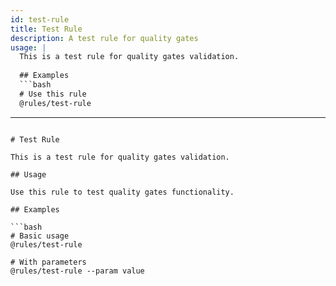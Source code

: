 ```yaml
---
id: test-rule
title: Test Rule
description: A test rule for quality gates
usage: |
  This is a test rule for quality gates validation.
  
  ## Examples
  ```bash
  # Use this rule
  @rules/test-rule
  ```
---
```

# Test Rule

This is a test rule for quality gates validation.

## Usage

Use this rule to test quality gates functionality.

## Examples

```bash
# Basic usage
@rules/test-rule

# With parameters
@rules/test-rule --param value
```
